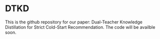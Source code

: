 # DTKD

This is the github repository for our paper: Dual-Teacher Knowledge Distillation for Strict Cold-Start Recommendation.
The code will be availble soon.
